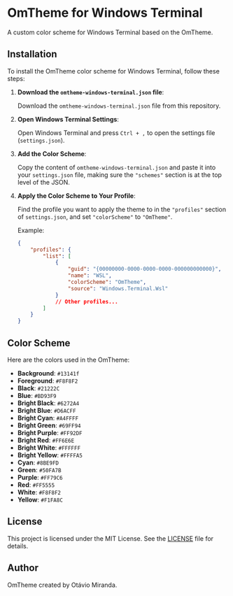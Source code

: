 # OmTheme for Windows Terminal

A custom color scheme for Windows Terminal based on the OmTheme.

## Installation

To install the OmTheme color scheme for Windows Terminal, follow these steps:

1. **Download the `omtheme-windows-terminal.json` file**:

    Download the `omtheme-windows-terminal.json` file from this repository.

2. **Open Windows Terminal Settings**:

    Open Windows Terminal and press `Ctrl + ,` to open the settings file (`settings.json`).

3. **Add the Color Scheme**:

    Copy the content of `omtheme-windows-terminal.json` and paste it into your `settings.json` file, making sure the `"schemes"` section is at the top level of the JSON.

4. **Apply the Color Scheme to Your Profile**:

    Find the profile you want to apply the theme to in the `"profiles"` section of `settings.json`, and set `"colorScheme"` to `"OmTheme"`.

    Example:
    ```json
    {
        "profiles": {
            "list": [
                {
                    "guid": "{00000000-0000-0000-0000-000000000000}",
                    "name": "WSL",
                    "colorScheme": "OmTheme",
                    "source": "Windows.Terminal.Wsl"
                }
                // Other profiles...
            ]
        }
    }
    ```

## Color Scheme

Here are the colors used in the OmTheme:

- **Background**: `#13141f`
- **Foreground**: `#F8F8F2`
- **Black**: `#21222C`
- **Blue**: `#BD93F9`
- **Bright Black**: `#6272A4`
- **Bright Blue**: `#D6ACFF`
- **Bright Cyan**: `#A4FFFF`
- **Bright Green**: `#69FF94`
- **Bright Purple**: `#FF92DF`
- **Bright Red**: `#FF6E6E`
- **Bright White**: `#FFFFFF`
- **Bright Yellow**: `#FFFFA5`
- **Cyan**: `#8BE9FD`
- **Green**: `#50FA7B`
- **Purple**: `#FF79C6`
- **Red**: `#FF5555`
- **White**: `#F8F8F2`
- **Yellow**: `#F1FA8C`

## License

This project is licensed under the MIT License. See the [LICENSE](LICENSE) file for details.

## Author

OmTheme created by Otávio Miranda.
